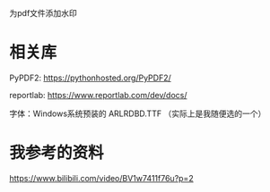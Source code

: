为pdf文件添加水印
# 相关库
PyPDF2: https://pythonhosted.org/PyPDF2/

reportlab: https://www.reportlab.com/dev/docs/

字体：Windows系统预装的 ARLRDBD.TTF （实际上是我随便选的一个）
# 我参考的资料
https://www.bilibili.com/video/BV1w7411f76u?p=2
